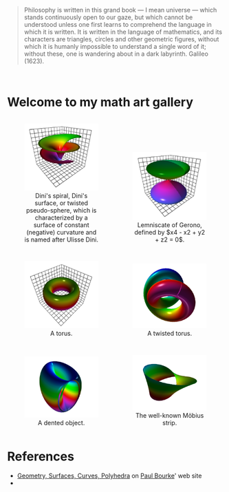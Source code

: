 <blockquote>
Philosophy is written in this grand book &mdash; I mean universe &mdash; which stands continuously open to our gaze, 
but which cannot be understood unless one first learns to comprehend the language in which it is written. 
It is written in the language of mathematics, and its characters are triangles, circles and other geometric figures, 
without which it is humanly impossible to understand a single word of it; without these, one is wandering about 
in a dark labyrinth. Galileo (1623).
</blockquote>

<p><br clear="all"/></p>

# Welcome to my math art gallery 

<div style="display: flex; align-items: flex-end;">
<figure style="float: left; width: 50%; text-align: center">
  <a href="glowscript/GeometricShapes.html">
    <img alt="Dini&apos;s spiral" src="./images/geometry/dini_spiral.png" title="Click to animate"/>
  </a>
  <figcaption>Dini&apos;s spiral, Dini&apos;s surface, or twisted pseudo-sphere, which is characterized by a surface of constant (negative) curvature and is named after Ulisse Dini.</figcaption>
</figure>
<figure style="float: right; width: 50%; text-align: center">
  <a href="glowscript/GeometricShapes.html">
    <img alt="Bubbles shape" src="./images/geometry/bubbles.png" title="Click to animate"/>
  </a>
  <figcaption>Lemniscate of Gerono, defined by $x4 - x2 + y2 + z2 = 0$.</figcaption>
</figure>
</div>
<p style="clear: both;"></p>

<div style="display: flex; align-items: flex-end;">
<figure style="float: left; width: 50%; text-align: center">
  <a href="glowscript/GeometricShapes.html">
    <img alt="Torus" src="./images/geometry/torus.png" title="Click to animate"/>
  </a>
  <figcaption>A torus.</figcaption>
</figure>
<figure style="float: right; width: 50%; text-align: center">
  <a href="glowscript/GeometricShapes.html">
    <img alt="Twisted torus" src="./images/geometry/twisted_torus.png" title="Click to animate"/>
  </a>
  <figcaption>A twisted torus.</figcaption>
</figure>
</div>
<p style="clear: both;"></p>

<div style="display: flex; align-items: flex-end;">
<figure style="float: left; width: 50%; text-align: center">
  <a href="glowscript/GeometricShapes.html">
    <img alt="Dented object" src="./images/geometry/dented_object.png" title="Click to animate"/>
  </a>
  <figcaption>A dented object.</figcaption>
</figure>
<figure style="float: right; width: 50%; text-align: center">
  <a href="glowscript/GeometricShapes.html">
    <img alt="Möbius strip" src="./images/geometry/mobius_strip.png" title="Click to animate"/>
  </a>
  <figcaption>The well-known Möbius strip.</figcaption>
</figure>
</div>
<p style="clear: both;"></p>

# References

- [Geometry, Surfaces, Curves, Polyhedra](https://paulbourke.net/geometry/) on 
  [Paul Bourke](https://paulbourke.net/geometry/)&apos; web site
- 